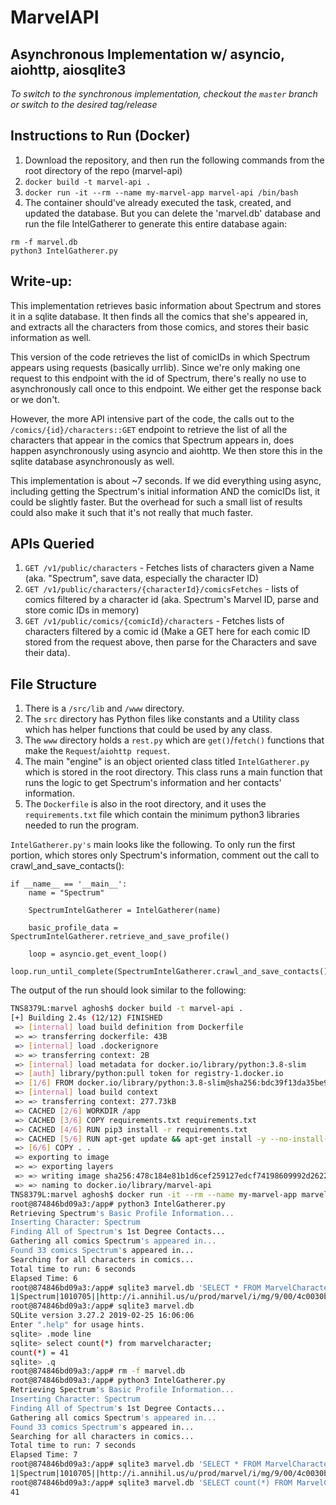 # MarvelAPI 
## Asynchronous Implementation w/ asyncio, aiohttp, aiosqlite3
*To switch to the synchronous implementation, checkout the `master` branch or switch to the desired tag/release*

## Instructions to Run (Docker)
1. Download the repository, and then run the following commands from the root directory of the repo (marvel-api)
2. `docker build -t marvel-api .`
3. `docker run -it --rm --name my-marvel-app marvel-api /bin/bash`
4. The container should've already executed the task, created, and updated the database. But you can delete the 'marvel.db' database and run the file IntelGatherer to generate this entire database again:

```
rm -f marvel.db
python3 IntelGatherer.py
```

## Write-up:
This implementation retrieves basic information about Spectrum and stores it in a sqlite database. It then finds all the comics that she's appeared in, and extracts all the characters from those comics, and stores their basic information as well.

This version of the code retrieves the list of comicIDs in which Spectrum appears using requests (basically urrlib). Since we're only making one request to this endpoint with the id of Spectrum, there's really no use to asynchronously call once to this endpoint. We either get the response back or we don't. 

However, the more API intensive part of the code, the calls out to the `/comics/{id}/characters::GET` endpoint to retrieve the list of all the characters that appear in the comics that Spectrum appears in, does happen asynchronously using asyncio and aiohttp. We then store this in the sqlite database asynchronously as well.

This implementation is about ~7 seconds. If we did everything using async, including getting the Spectrum's initial information AND the comicIDs list, it could be slightly faster. But the overhead for such a small list of results could also make it such that it's not really that much faster.

## APIs Queried
1. `GET /v1/public/characters` - Fetches lists of characters given a Name (aka. "Spectrum", save data, especially the character ID)
2. `GET /v1/public/characters/{characterId}/comicsFetches` - lists of comics filtered by a character id (aka. Spectrum's Marvel ID, parse and store comic IDs in memory)
3. `GET /v1/public/comics/{comicId}/characters` - Fetches lists of characters filtered by a comic id (Make a GET here for each comic ID stored from the request above, then parse for the Characters and save their data).

## File Structure
1. There is a `/src/lib` and `/www` directory. 
2. The `src` directory has Python files like constants and a Utility class which has helper functions that could be used by any class. 
3. The `www` directory holds a `rest.py` which are `get()`/`fetch()` functions that make the `Request`/`aiohttp request`. 
4. The main "engine" is an object oriented class titled `IntelGatherer.py` which is stored in the root directory. This class runs a main function that runs the logic to get Spectrum's information and her contacts' information. 
5. The `Dockerfile` is also in the root directory, and it uses the `requirements.txt` file which contain the minimum python3 libraries needed to run the program.

`IntelGatherer.py's` main looks like the following. To only run the first portion, which stores only Spectrum's information, comment out the call to crawl_and_save_contacts():
```
if __name__ == '__main__':
    name = "Spectrum"

    SpectrumIntelGatherer = IntelGatherer(name)

    basic_profile_data = SpectrumIntelGatherer.retrieve_and_save_profile()

    loop = asyncio.get_event_loop()
    loop.run_until_complete(SpectrumIntelGatherer.crawl_and_save_contacts())
```

The output of the run should look similar to the following:

```Bash
TNS8379L:marvel aghosh$ docker build -t marvel-api .
[+] Building 2.4s (12/12) FINISHED                                                                                     
 => [internal] load build definition from Dockerfile                                                              0.0s
 => => transferring dockerfile: 43B                                                                               0.0s
 => [internal] load .dockerignore                                                                                 0.0s
 => => transferring context: 2B                                                                                   0.0s
 => [internal] load metadata for docker.io/library/python:3.8-slim                                                0.8s
 => [auth] library/python:pull token for registry-1.docker.io                                                     0.0s
 => [1/6] FROM docker.io/library/python:3.8-slim@sha256:bdc39f13da35be9a8e592f8f49d12a4552ffd3e90b1fb866f7ab628f  0.0s
 => [internal] load build context                                                                                 0.3s
 => => transferring context: 277.73kB                                                                             0.3s
 => CACHED [2/6] WORKDIR /app                                                                                     0.0s
 => CACHED [3/6] COPY requirements.txt requirements.txt                                                           0.0s
 => CACHED [4/6] RUN pip3 install -r requirements.txt                                                             0.0s
 => CACHED [5/6] RUN apt-get update && apt-get install -y --no-install-recommends                                 0.0s
 => [6/6] COPY . .                                                                                                0.8s
 => exporting to image                                                                                            0.4s
 => => exporting layers                                                                                           0.3s
 => => writing image sha256:478c184e81b1d6cef259127edcf74198609992d2622ae802e9cfb7c459e69326                      0.0s
 => => naming to docker.io/library/marvel-api                                                                     0.0s
TNS8379L:marvel aghosh$ docker run -it --rm --name my-marvel-app marvel-api /bin/bash
root@874846bd09a3:/app# python3 IntelGatherer.py 
Retrieving Spectrum's Basic Profile Information...
Inserting Character: Spectrum
Finding All of Spectrum's 1st Degree Contacts...
Gathering all comics Spectrum's appeared in...
Found 33 comics Spectrum's appeared in...
Searching for all characters in comics...
Total time to run: 6 seconds
Elapsed Time: 6
root@874846bd09a3:/app# sqlite3 marvel.db 'SELECT * FROM MarvelCharacter WHERE name="Spectrum";'
1|Spectrum|1010705||http://i.annihil.us/u/prod/marvel/i/mg/9/00/4c0030bee8c86.jpg|1618195093.64277
root@874846bd09a3:/app# sqlite3 marvel.db 
SQLite version 3.27.2 2019-02-25 16:06:06
Enter ".help" for usage hints.
sqlite> .mode line
sqlite> select count(*) from marvelcharacter;
count(*) = 41
sqlite> .q
root@874846bd09a3:/app# rm -f marvel.db 
root@874846bd09a3:/app# python3 IntelGatherer.py 
Retrieving Spectrum's Basic Profile Information...
Inserting Character: Spectrum
Finding All of Spectrum's 1st Degree Contacts...
Gathering all comics Spectrum's appeared in...
Found 33 comics Spectrum's appeared in...
Searching for all characters in comics...
Total time to run: 7 seconds
Elapsed Time: 7
root@874846bd09a3:/app# sqlite3 marvel.db 'SELECT * FROM MarvelCharacter WHERE name="Spectrum";'
1|Spectrum|1010705||http://i.annihil.us/u/prod/marvel/i/mg/9/00/4c0030bee8c86.jpg|1618260229.38791
root@874846bd09a3:/app# sqlite3 marvel.db 'SELECT count(*) FROM MarvelCharacter;'
41
```
